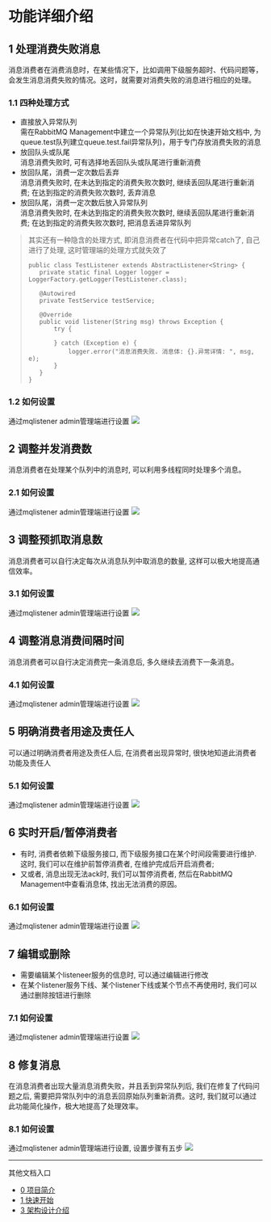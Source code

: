 # 功能详细介绍
## 1 处理消费失败消息
消息消费者在消费消息时，在某些情况下，比如调用下级服务超时、代码问题等，会发生消息消费失败的情况。这时，就需要对消费失败的消息进行相应的处理。
### 1.1 四种处理方式
- 直接放入异常队列<br/>
  需在RabbitMQ Management中建立一个异常队列(比如在快速开始文档中, 为queue.test队列建立queue.test.fail异常队列)，用于专门存放消费失败的消息
- 放回队头或队尾<br/>
  消息消费失败时, 可有选择地丢回队头或队尾进行重新消费
- 放回队尾，消费一定次数后丢弃<br/>
  消息消费失败时, 在未达到指定的消费失败次数时, 继续丢回队尾进行重新消费; 在达到指定的消费失败次数时, 丢弃消息
- 放回队尾，消费一定次数后放入异常队列<br/>
  消息消费失败时, 在未达到指定的消费失败次数时, 继续丢回队尾进行重新消费; 在达到指定的消费失败次数时, 把消息丢进异常队列
  
> 其实还有一种隐含的处理方式, 即消息消费者在代码中把异常catch了, 自己进行了处理, 这时管理端的处理方式就失效了
> ```
> public class TestListener extends AbstractListener<String> {
>    private static final Logger logger = LoggerFactory.getLogger(TestListener.class);
>
>    @Autowired
>    private TestService testService;
>
>    @Override
>    public void listener(String msg) throws Exception {
>        try {
>
>        } catch (Exception e) {
>            logger.error("消息消费失败. 消息体: {}.异常详情: ", msg, e);
>        }
>    }
>}
> ```
### 1.2 如何设置
通过mqlistener admin管理端进行设置
![](./image/mqlistener_9.jpg)

## 2 调整并发消费数
消息消费者在处理某个队列中的消息时, 可以利用多线程同时处理多个消息。
### 2.1 如何设置
通过mqlistener admin管理端进行设置
![](./image/mqlistener_10.jpg)

## 3 调整预抓取消息数
消息消费者可以自行决定每次从消息队列中取消息的数量, 这样可以极大地提高通信效率。
### 3.1 如何设置
通过mqlistener admin管理端进行设置
![](./image/mqlistener_11.jpg)

## 4 调整消息消费间隔时间
消息消费者可以自行决定消费完一条消息后, 多久继续去消费下一条消息。
### 4.1 如何设置
通过mqlistener admin管理端进行设置
![](./image/mqlistener_12.jpg)

## 5 明确消费者用途及责任人
可以通过明确消费者用途及责任人后, 在消费者出现异常时, 很快地知道此消费者功能及责任人
### 5.1 如何设置
通过mqlistener admin管理端进行设置
![](./image/mqlistener_13.jpg)

## 6 实时开启/暂停消费者
- 有时, 消费者依赖下级服务接口, 而下级服务接口在某个时间段需要进行维护. 这时, 我们可以在维护前暂停消费者, 在维护完成后开启消费者;
- 又或者, 消息出现无法ack时, 我们可以暂停消费者, 然后在RabbitMQ Management中查看消息体, 找出无法消费的原因。
### 6.1 如何设置
通过mqlistener admin管理端进行设置
![](./image/mqlistener_14.jpg)

## 7 编辑或删除
- 需要编辑某个listeneer服务的信息时, 可以通过编辑进行修改
- 在某个listener服务下线、某个listener下线或某个节点不再使用时, 我们可以通过删除按钮进行删除
### 7.1 如何设置
通过mqlistener admin管理端进行设置
![](./image/mqlistener_15.jpg)

## 8 修复消息
在消息消费者出现大量消息消费失败，并且丢到异常队列后, 我们在修复了代码问题之后, 需要把异常队列中的消息丢回原始队列重新消费。这时, 我们就可以通过此功能简化操作，极大地提高了处理效率。
### 8.1 如何设置
通过mqlistener admin管理端进行设置, 设置步骤有五步
![](./image/mqlistener_16.jpg)

---

其他文档入口
- [0 项目简介](./0%20项目简介.md)
- [1 快速开始](./1%20快速开始.md)
- [3 架构设计介绍](./3%20架构设计介绍.md)
